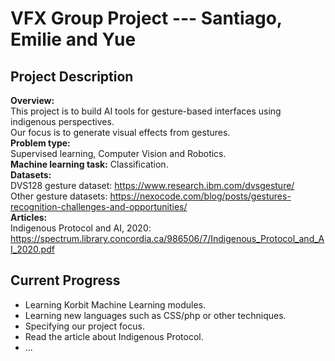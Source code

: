 # VFX Group Project --- Santiago, Emilie and Yue

## Project Description
**Overview:**\
This project is to build AI tools for gesture-based interfaces 
using indigenous perspectives.\
Our focus is to generate visual effects from gestures.\
**Problem type:**\
Supervised learning, Computer Vision and Robotics.\
**Machine learning task:** Classification.\
**Datasets:**\
 DVS128 gesture dataset: https://www.research.ibm.com/dvsgesture/ \
 Other gesture datasets: https://nexocode.com/blog/posts/gestures-recognition-challenges-and-opportunities/ \
**Articles:**\
 Indigenous Protocol and AI, 2020: https://spectrum.library.concordia.ca/986506/7/Indigenous_Protocol_and_AI_2020.pdf

## Current Progress
- Learning Korbit Machine Learning modules.
- Learning new languages such as CSS/php or other techniques.
- Specifying our project focus.
- Read the article about Indigenous Protocol.
- ...
